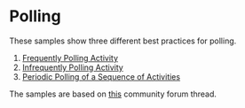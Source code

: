 # Polling

These samples show three different best practices for polling.

1. [Frequently Polling Activity](./Frequent/README.md)
2. [Infrequently Polling Activity](./Infrequent/README.md)
3. [Periodic Polling of a Sequence of Activities](./PeriodicSequence/README.md)

The samples are based on [this](https://community.temporal.io/t/what-is-the-best-practice-for-a-polling-activity/328/2) community forum thread.
